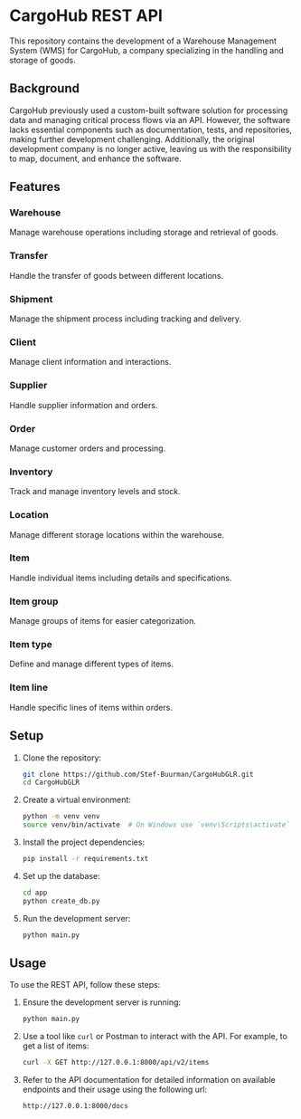 # CargoHub REST API

This repository contains the development of a Warehouse Management System (WMS) for CargoHub, a company specializing in the handling and storage of goods.

## Background

CargoHub previously used a custom-built software solution for processing data and managing critical process flows via an API. However, the software lacks essential components such as documentation, tests, and repositories, making further development challenging. Additionally, the original development company is no longer active, leaving us with the responsibility to map, document, and enhance the software.

## Features

### Warehouse

Manage warehouse operations including storage and retrieval of goods.

### Transfer

Handle the transfer of goods between different locations.

### Shipment

Manage the shipment process including tracking and delivery.

### Client

Manage client information and interactions.

### Supplier

Handle supplier information and orders.

### Order

Manage customer orders and processing.

### Inventory

Track and manage inventory levels and stock.

### Location

Manage different storage locations within the warehouse.

### Item

Handle individual items including details and specifications.

### Item group

Manage groups of items for easier categorization.

### Item type

Define and manage different types of items.

### Item line

Handle specific lines of items within orders.

## Setup

1. Clone the repository:

   ```bash
   git clone https://github.com/Stef-Buurman/CargoHubGLR.git
   cd CargoHubGLR
   ```

2. Create a virtual environment:

   ```bash
   python -m venv venv
   source venv/bin/activate  # On Windows use `venv\Scripts\activate`
   ```

3. Install the project dependencies:

   ```bash
   pip install -r requirements.txt
   ```

4. Set up the database:

   ```bash
   cd app
   python create_db.py
   ```

5. Run the development server:
   ```bash
   python main.py
   ```

## Usage

To use the REST API, follow these steps:

1. Ensure the development server is running:

   ```bash
   python main.py
   ```

2. Use a tool like `curl` or Postman to interact with the API. For example, to get a list of items:

   ```bash
   curl -X GET http://127.0.0.1:8000/api/v2/items
   ```

3. Refer to the API documentation for detailed information on available endpoints and their usage using the following url:
   ```bash
   http://127.0.0.1:8000/docs
   ```
